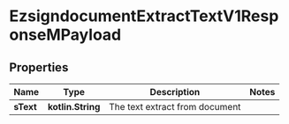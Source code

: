 
# EzsigndocumentExtractTextV1ResponseMPayload

## Properties
| Name | Type | Description | Notes |
| ------------ | ------------- | ------------- | ------------- |
| **sText** | **kotlin.String** | The text extract from document |  |



